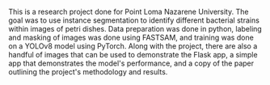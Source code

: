 This is a research project done for Point Loma Nazarene University. The goal was to use instance segmentation to identify different bacterial strains within images of petri dishes. Data preparation was done in python, labeling and masking of images was done using FASTSAM, and training was done on a YOLOv8 model using PyTorch.
Along with the project, there are also a handful of images that can be used to demonstrate the Flask app, a simple app that demonstrates the model's performance, and a copy of the paper outlining the project's methodology and results.
